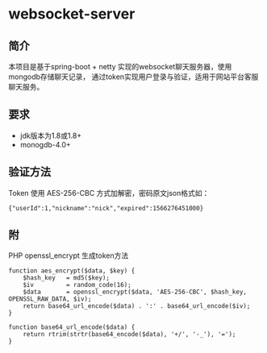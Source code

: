 # websocket-server

## 简介
本项目是基于spring-boot + netty 实现的websocket聊天服务器，使用mongodb存储聊天记录， 通过token实现用户登录与验证，适用于网站平台客服聊天服务。

## 要求
- jdk版本为1.8或1.8+
- monogdb-4.0+

## 验证方法
Token 使用 AES-256-CBC 方式加解密，密码原文json格式如：
```
{"userId":1,"nickname":"nick","expired":1566276451000}
```
## 附
PHP openssl_encrypt 生成token方法
```
function aes_encrypt($data, $key) {
    $hash_key   = md5($key);
    $iv         = random_code(16);
    $data       = openssl_encrypt($data, 'AES-256-CBC', $hash_key, OPENSSL_RAW_DATA, $iv);
    return base64_url_encode($data) . ':' . base64_url_encode($iv);
}

function base64_url_encode($data) {
    return rtrim(strtr(base64_encode($data), '+/', '-_'), '=');
} 
```